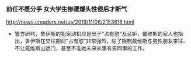 ### 前任不愿分手 女大学生惨遭爆头性侵后才断气
http://news.creaders.net/us/2019/11/06/2153618.html
- 警方研判，鲁伊斯的犯案动机应是出于"占有慾"及忌妒，戴维斯的家人也指出，鲁伊斯在交往期间"占有慾"非常强烈，除了限制戴维斯与男性朋友来往、不让戴维斯出远门，甚至不准她未来从事有男同事的工作。
